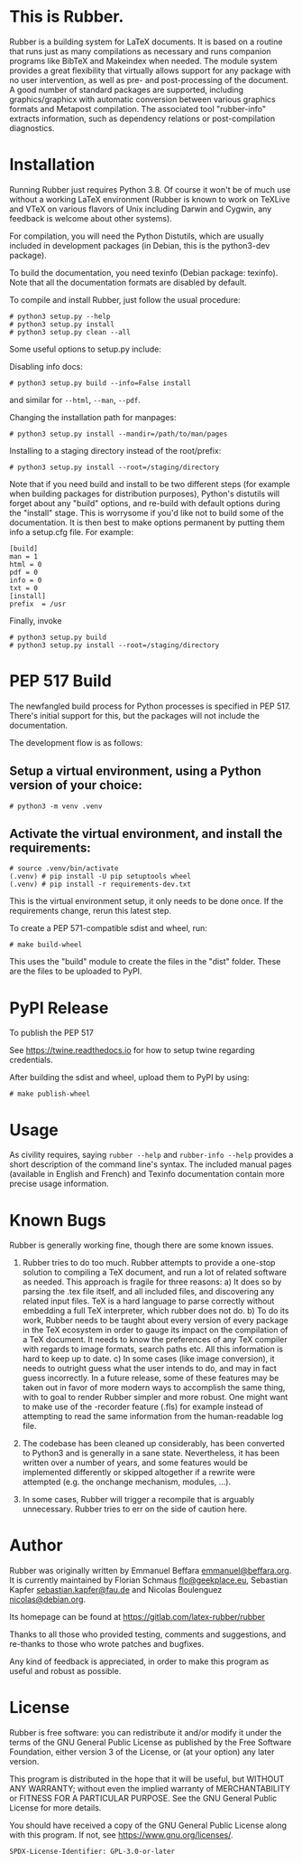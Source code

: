 # This is Rubber.

Rubber is a building system for LaTeX documents. It is based on a routine that
runs just as many compilations as necessary and runs companion programs like
BibTeX and Makeindex when needed. The module system provides a great
flexibility that virtually allows support for any package with no user
intervention, as well as pre- and post-processing of the document. A good
number of standard packages are supported, including graphics/graphicx with
automatic conversion between various graphics formats and Metapost
compilation. The associated tool "rubber-info" extracts information, such as
dependency relations or post-compilation diagnostics.


# Installation

Running Rubber just requires Python 3.8.  Of course it won't
be of much use without a working LaTeX environment (Rubber is known to work on
TeXLive and VTeX on various flavors of Unix including Darwin and Cygwin, any
feedback is welcome about other systems).

For compilation, you will need the Python Distutils, which are usually included
in development packages (in Debian, this is the python3-dev package).

To build the documentation, you need texinfo (Debian package: texinfo). Note
that all the documentation formats are disabled by default.

To compile and install Rubber, just follow the usual procedure:

```console
# python3 setup.py --help
# python3 setup.py install
# python3 setup.py clean --all
```

Some useful options to setup.py include:

Disabling info docs:

```
# python3 setup.py build --info=False install
```

and similar for `--html`, `--man`, `--pdf`.

Changing the installation path for manpages:

```console
# python3 setup.py install --mandir=/path/to/man/pages
```

Installing to a staging directory instead of the root/prefix:

```console
# python3 setup.py install --root=/staging/directory
```

Note that if you need build and install to be two different steps
(for example when building packages for distribution purposes),
Python's distutils will forget about any "build" options, and re-build
with default options during the "install" stage.  This is worrysome if
you'd like not to build some of the documentation.  It is then best
to make options permanent by putting them info a setup.cfg file.  For
example:

```
[build]
man = 1
html = 0
pdf = 0
info = 0
txt = 0
[install]
prefix  = /usr
```

Finally, invoke

```console
# python3 setup.py build
# python3 setup.py install --root=/staging/directory
```


# PEP 517 Build

The newfangled build process for Python processes is specified in PEP 517.
There's initial support for this, but the packages will not include the
documentation.

The development flow is as follows:

## Setup a virtual environment, using a Python version of your choice:

```console
# python3 -m venv .venv
```


## Activate the virtual environment, and install the requirements:

```console
# source .venv/bin/activate
(.venv) # pip install -U pip setuptools wheel
(.venv) # pip install -r requirements-dev.txt
```

This is the virtual environment setup, it only needs to be done once. If the
requirements change, rerun this latest step.

To create a PEP 571-compatible sdist and wheel, run:

```console
# make build-wheel
```

This uses the "build" module to create the files in the "dist" folder. These
are the files to be uploaded to PyPI.


# PyPI Release

To publish the PEP 517 

See https://twine.readthedocs.io for how to setup twine regarding credentials.

After building the sdist and wheel, upload them to PyPI by using:

```console
# make publish-wheel
```


# Usage

As civility requires, saying `rubber --help` and `rubber-info --help` provides
a short description of the command line's syntax. The included manual pages
(available in English and French) and Texinfo documentation contain more
precise usage information.


# Known Bugs

Rubber is generally working fine, though there are some known issues.

1) Rubber tries to do too much.  Rubber attempts to provide a one-stop solution
to compiling a TeX document, and run a lot of related software as needed.
This approach is fragile for three reasons: a) It does so by parsing the .tex
file itself, and all included files, and discovering any related input files.
TeX is a hard language to parse correctly without embedding a full TeX
interpreter, which rubber does not do.  b) To do its work, Rubber needs to be
taught about every version of every package in the TeX ecosystem in order to
gauge its impact on the compilation of a TeX document.  It needs to know the
preferences of any TeX compiler with regards to image formats, search paths
etc.  All this information is hard to keep up to date.  c) In some cases (like
image conversion), it needs to outright guess what the user intends to do, and
may in fact guess incorrectly.
In a future release, some of these features may be taken out in favor of more
modern ways to accomplish the same thing, with to goal to render Rubber simpler
and more robust.  One might want to make use of the -recorder feature (.fls)
for example instead of attempting to read the same information from the
human-readable log file.

2) The codebase has been cleaned up considerably, has been converted to Python3
and is generally in a sane state.  Nevertheless, it has been written over a
number of years, and some features would be implemented differently or skipped
altogether if a rewrite were attempted (e.g. the onchange mechanism, modules,
...).

3) In some cases, Rubber will trigger a recompile that is arguably unnecessary.
Rubber tries to err on the side of caution here.


# Author

Rubber was originally written by Emmanuel Beffara <emmanuel@beffara.org>.
It is currently maintained by Florian Schmaus <flo@geekplace.eu>,
Sebastian Kapfer <sebastian.kapfer@fau.de> and Nicolas Boulenguez
<nicolas@debian.org>.

Its homepage can be found at https://gitlab.com/latex-rubber/rubber

Thanks to all those who provided testing, comments and suggestions, and
re-thanks to those who wrote patches and bugfixes.

Any kind of feedback is appreciated, in order to make this program as useful
and robust as possible.


# License

Rubber is free software: you can redistribute it and/or modify
it under the terms of the GNU General Public License as published by
the Free Software Foundation, either version 3 of the License, or
(at your option) any later version.

This program is distributed in the hope that it will be useful,
but WITHOUT ANY WARRANTY; without even the implied warranty of
MERCHANTABILITY or FITNESS FOR A PARTICULAR PURPOSE.  See the
GNU General Public License for more details.

You should have received a copy of the GNU General Public License
along with this program.  If not, see <https://www.gnu.org/licenses/>.

```
SPDX-License-Identifier: GPL-3.0-or-later
```
